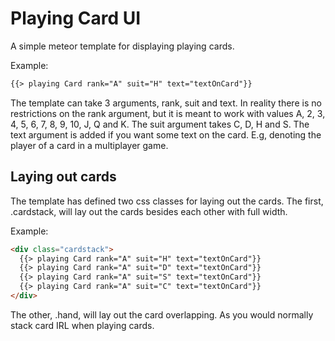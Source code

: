 # Playing Card UI

A simple meteor template for displaying playing cards.

Example:
```html
{{> playing Card rank="A" suit="H" text="textOnCard"}}
```
The template can take 3 arguments, rank, suit and text. In reality there is no restrictions on the rank argument, but it is meant to work with values A, 2, 3, 4, 5, 6, 7, 8, 9, 10, J, Q and K. The suit argument takes C, D, H and S. The text argument is added if you want some text on the card. E.g, denoting the player of a card in a multiplayer game.

## Laying out cards

The template has defined two css classes for laying out the cards. The first, .cardstack, will lay out the cards besides each other with full width.

Example:
```HTML
<div class="cardstack">
  {{> playing Card rank="A" suit="H" text="textOnCard"}}
  {{> playing Card rank="A" suit="D" text="textOnCard"}}
  {{> playing Card rank="A" suit="S" text="textOnCard"}}
  {{> playing Card rank="A" suit="C" text="textOnCard"}}
</div>
```
The other, .hand, will lay out the card overlapping. As you would normally stack card IRL when playing cards.
